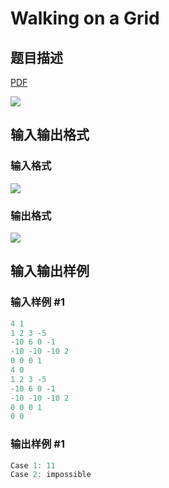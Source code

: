 # Walking on a Grid

## 题目描述

[problemUrl]: https://uva.onlinejudge.org/index.php?option=com_onlinejudge&Itemid=8&category=21&page=show_problem&problem=1854

[PDF](https://uva.onlinejudge.org/external/109/p10913.pdf)

![](https://cdn.luogu.com.cn/upload/vjudge_pic/UVA10913/43d648ffeb9813c1bcb1eb4476a829df8bced26c.png)

## 输入输出格式

### 输入格式

![](https://cdn.luogu.com.cn/upload/vjudge_pic/UVA10913/f4b054c5ca00f337f2e501dfdbe866d7156ebcff.png)

### 输出格式

![](https://cdn.luogu.com.cn/upload/vjudge_pic/UVA10913/97d237b73cd18aa06dfd77e6bbe0183fa459e8ed.png)

## 输入输出样例

### 输入样例 #1

```cpp
4 1
1 2 3 -5
-10 6 0 -1
-10 -10 -10 2
0 0 0 1
4 0
1 2 3 -5
-10 6 0 -1
-10 -10 -10 2
0 0 0 1
0 0
```


### 输出样例 #1

```cpp
Case 1: 11
Case 2: impossible
```


